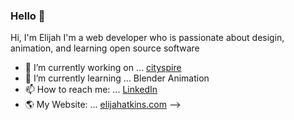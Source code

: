 ### Hello 👋

Hi, I'm Elijah I'm a web developer who is passionate about desigin, animation, and learning open source software 

- 🔭 I’m currently working on ... [cityspire](https://c.cityspire.dev/)
- 🌱 I’m currently learning ... Blender Animation
- 📫 How to reach me: ... [LinkedIn](https://www.linkedin.com/in/elijah-the-atkins/)
- 🌎 My Website: ... [elijahatkins.com](https://elijahatkins.com)
-->
